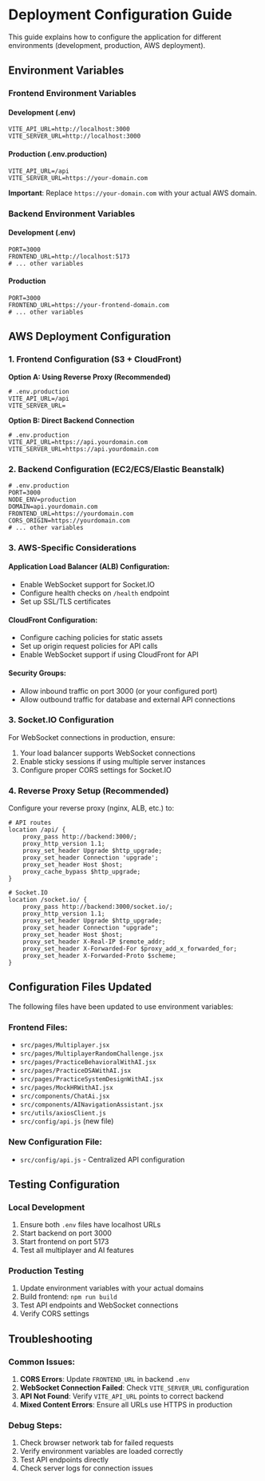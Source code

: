 # Deployment Configuration Guide

This guide explains how to configure the application for different environments (development, production, AWS deployment).

## Environment Variables

### Frontend Environment Variables

#### Development (.env)
```env
VITE_API_URL=http://localhost:3000
VITE_SERVER_URL=http://localhost:3000
```

#### Production (.env.production)
```env
VITE_API_URL=/api
VITE_SERVER_URL=https://your-domain.com
```

**Important**: Replace `https://your-domain.com` with your actual AWS domain.

### Backend Environment Variables

#### Development (.env)
```env
PORT=3000
FRONTEND_URL=http://localhost:5173
# ... other variables
```

#### Production
```env
PORT=3000
FRONTEND_URL=https://your-frontend-domain.com
# ... other variables
```

## AWS Deployment Configuration

### 1. Frontend Configuration (S3 + CloudFront)

**Option A: Using Reverse Proxy (Recommended)**
```env
# .env.production
VITE_API_URL=/api
VITE_SERVER_URL=
```

**Option B: Direct Backend Connection**
```env
# .env.production
VITE_API_URL=https://api.yourdomain.com
VITE_SERVER_URL=https://api.yourdomain.com
```

### 2. Backend Configuration (EC2/ECS/Elastic Beanstalk)

```env
# .env.production
PORT=3000
NODE_ENV=production
DOMAIN=api.yourdomain.com
FRONTEND_URL=https://yourdomain.com
CORS_ORIGIN=https://yourdomain.com
# ... other variables
```

### 3. AWS-Specific Considerations

#### Application Load Balancer (ALB) Configuration:
- Enable WebSocket support for Socket.IO
- Configure health checks on `/health` endpoint
- Set up SSL/TLS certificates

#### CloudFront Configuration:
- Configure caching policies for static assets
- Set up origin request policies for API calls
- Enable WebSocket support if using CloudFront for API

#### Security Groups:
- Allow inbound traffic on port 3000 (or your configured port)
- Allow outbound traffic for database and external API connections

### 3. Socket.IO Configuration
For WebSocket connections in production, ensure:

1. Your load balancer supports WebSocket connections
2. Enable sticky sessions if using multiple server instances
3. Configure proper CORS settings for Socket.IO

### 4. Reverse Proxy Setup (Recommended)
Configure your reverse proxy (nginx, ALB, etc.) to:

```nginx
# API routes
location /api/ {
    proxy_pass http://backend:3000/;
    proxy_http_version 1.1;
    proxy_set_header Upgrade $http_upgrade;
    proxy_set_header Connection 'upgrade';
    proxy_set_header Host $host;
    proxy_cache_bypass $http_upgrade;
}

# Socket.IO
location /socket.io/ {
    proxy_pass http://backend:3000/socket.io/;
    proxy_http_version 1.1;
    proxy_set_header Upgrade $http_upgrade;
    proxy_set_header Connection "upgrade";
    proxy_set_header Host $host;
    proxy_set_header X-Real-IP $remote_addr;
    proxy_set_header X-Forwarded-For $proxy_add_x_forwarded_for;
    proxy_set_header X-Forwarded-Proto $scheme;
}
```

## Configuration Files Updated

The following files have been updated to use environment variables:

### Frontend Files:
- `src/pages/Multiplayer.jsx`
- `src/pages/MultiplayerRandomChallenge.jsx`
- `src/pages/PracticeBehavioralWithAI.jsx`
- `src/pages/PracticeDSAWithAI.jsx`
- `src/pages/PracticeSystemDesignWithAI.jsx`
- `src/pages/MockHRWithAI.jsx`
- `src/components/ChatAi.jsx`
- `src/components/AINavigationAssistant.jsx`
- `src/utils/axiosClient.js`
- `src/config/api.js` (new file)

### New Configuration File:
- `src/config/api.js` - Centralized API configuration

## Testing Configuration

### Local Development
1. Ensure both `.env` files have localhost URLs
2. Start backend on port 3000
3. Start frontend on port 5173
4. Test all multiplayer and AI features

### Production Testing
1. Update environment variables with your actual domains
2. Build frontend: `npm run build`
3. Test API endpoints and WebSocket connections
4. Verify CORS settings

## Troubleshooting

### Common Issues:

1. **CORS Errors**: Update `FRONTEND_URL` in backend `.env`
2. **WebSocket Connection Failed**: Check `VITE_SERVER_URL` configuration
3. **API Not Found**: Verify `VITE_API_URL` points to correct backend
4. **Mixed Content Errors**: Ensure all URLs use HTTPS in production

### Debug Steps:
1. Check browser network tab for failed requests
2. Verify environment variables are loaded correctly
3. Test API endpoints directly
4. Check server logs for connection issues